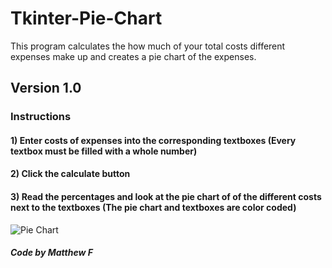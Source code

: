 # Tkinter-Pie-Chart
This program calculates the how much of your total costs different expenses make up and creates a pie chart of the expenses.
## Version 1.0
### Instructions
#### 1) Enter costs of expenses into the corresponding textboxes (Every textbox must be filled with a whole number)
#### 2) Click the calculate button
#### 3) Read the percentages and look at the pie chart of of the different costs next to the textboxes (The pie chart and textboxes are color coded)

![Pie Chart](https://github.com/Muffinney/Tkinter-Pie-Chart/assets/146220698/4306a460-0e1f-41b6-a45b-f600d5c89435)

##### Code by Matthew F
